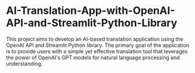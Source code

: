 # AI-Translation-App-with-OpenAI-API-and-Streamlit-Python-Library
This project aims to develop an AI-based translation application using the OpenAI API and Streamlit Python library. The primary goal of the application is to provide users with a simple yet effective translation tool that leverages the power of OpenAI's GPT models for natural language processing and understanding.
